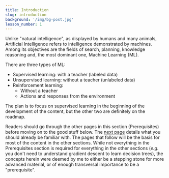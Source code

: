 ```yaml
---
title: Introduction
slug: introduction
background: '/img/bg-post.jpg'
lesson_number: 1
---
```


Unlike "natural intelligence", as displayed by humans and many animals, Artificial Intelligence refers to intelligence demonstrated by machines. Among its objectives are the fields of search, planning, knowledge reasoning and, the most dominant one, Machine Learning (ML).

There are three types of ML:
- Supervised learning: with a teacher (labeled data)
- Unsupervised learning: without a teacher (unlabeled data)
- Reinforcement learning:
	+ Without a teacher
	+ Actions and responses from the environment

The plan is to focus on supervised learning in the beginning of the development of the content, but the other two are definitely on the roadmap.

Readers should go through the other pages in this section (Prerequisites) before moving on to the good stuff below. The [next page](/learning/prerequisites/what-you-should-know) details what you should already be familiar with. The pages that follow will be the basis for most of the content in the other sections. While not everything in the Prerequisites section is required for everything in the other sections (*e.g.* you don't need to understand gradient descent to learn decision trees), the concepts herein were deemed by me to either be a stepping stone for more advanced material, or of enough transversal importance to be a "prerequisite".
